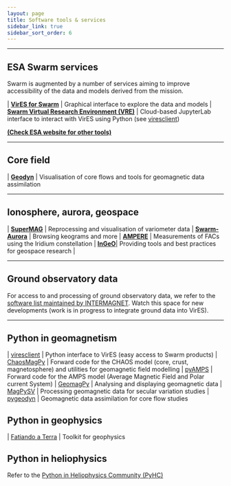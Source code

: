 ```yaml
---
layout: page
title: Software tools & services
sidebar_link: true
sidebar_sort_order: 6
---
```


---

## ESA Swarm services

Swarm is augmented by a number of services aiming to improve accessibility of the data and models derived from the mission.

| [**VirES for Swarm**](https://earth.esa.int/eogateway/tools/vires-for-swarm) | Graphical interface to explore the data and models
| [**Swarm Virtual Research Environment (VRE)**](https://earth.esa.int/eogateway/tools/swarm-vre) | Cloud-based JupyterLab interface to interact with VirES using Python (see [viresclient](https://viresclient.readthedocs.io/))

[**(Check ESA website for other tools)**](https://earth.esa.int/eogateway/missions/swarm) 

---

## Core field

| [**Geodyn**](https://geodyn.univ-grenoble-alpes.fr) | Visualisation of core flows and tools for geomagnetic data assimilation

---

## Ionosphere, aurora, geospace

| [**SuperMAG**](http://supermag.jhuapl.edu/) | Reprocessing and visualisation of variometer data
| [**Swarm-Aurora**](https://swarm-aurora.com/) | Browsing keograms and more
| [**AMPERE**](http://ampere.jhuapl.edu/) | Measurements of FACs using the Iridium constellation
| [**InGeO**](https://ingeo.datatransport.org/)| Providing tools and best practices for geospace research |

---

## Ground observatory data

For access to and processing of ground observatory data, we refer to the [software list maintained by INTERMAGNET](https://intermagnet.github.io/software.html). Watch this space for new developments (work is in progress to integrate ground data into VirES).

---

## Python in geomagnetism

| [viresclient](https://github.com/ESA-VirES/VirES-Python-Client/) | Python interface to VirES (easy access to Swarm products)
| [ChaosMagPy](https://github.com/ancklo/ChaosMagPy) | Forward code for the CHAOS model (core, crust, magnetosphere) and utilities for geomagnetic field modelling
| [pyAMPS](https://github.com/klaundal/pyAMPS/) | Forward code for the AMPS model (Average Magnetic Field and Polar current System)
| [GeomagPy](https://github.com/geomagpy/magpy) | Analysing and displaying geomagnetic data
| [MagPySV](https://github.com/gracecox/MagPySV) | Processing geomagnetic data for secular variation studies
| [pygeodyn](https://gricad-gitlab.univ-grenoble-alpes.fr/Geodynamo/pygeodyn/) | Geomagnetic data assimilation for core flow studies

## Python in geophysics

| [Fatiando a Terra](https://www.fatiando.org/) | Toolkit for geophysics

## Python in heliophysics
Refer to the [Python in Heliophysics Community (PyHC)](http://heliopython.org/projects)